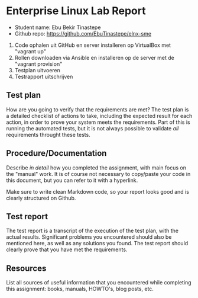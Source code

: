 # Enterprise Linux Lab Report

- Student name: Ebu Bekir Tinastepe
- Github repo: https://github.com/EbuTinastepe/elnx-sme

1. Code ophalen uit GitHub en server installeren op VirtualBox met "vagrant up"
2. Rollen downloaden via Ansible en installeren op de server met de "vagrant provision"
3. Testplan uitvoeren
4. Testrapport uitschrijven


## Test plan

How are you going to verify that the requirements are met? The test plan is a detailed checklist of actions to take, including the expected result for each action, in order to prove your system meets the requirements. Part of this is running the automated tests, but it is not always possible to validate *all* requirements throught these tests.

## Procedure/Documentation

Describe *in detail* how you completed the assignment, with main focus on the "manual" work. It is of course not necessary to copy/paste your code in this document, but you can refer to it with a hyperlink.

Make sure to write clean Markdown code, so your report looks good and is clearly structured on Github.

## Test report

The test report is a transcript of the execution of the test plan, with the actual results. Significant problems you encountered should also be mentioned here, as well as any solutions you found. The test report should clearly prove that you have met the requirements.

## Resources

List all sources of useful information that you encountered while completing this assignment: books, manuals, HOWTO's, blog posts, etc.
